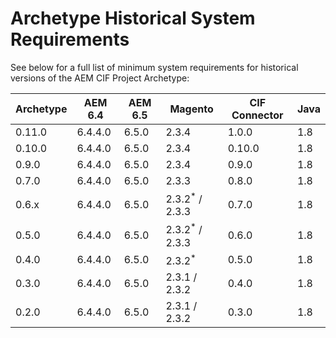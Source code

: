 # Archetype Historical System Requirements

See below for a full list of minimum system requirements for historical versions of the AEM CIF Project Archetype:

| Archetype | AEM 6.4 | AEM 6.5 | Magento                   | CIF Connector | Java |
| --------- | ------- | ------- | ------------------------- | ------------- | ---- |
| 0.11.0    | 6.4.4.0 | 6.5.0   | 2.3.4                     | 1.0.0         | 1.8  |
| 0.10.0    | 6.4.4.0 | 6.5.0   | 2.3.4                     | 0.10.0        | 1.8  |
| 0.9.0     | 6.4.4.0 | 6.5.0   | 2.3.4                     | 0.9.0         | 1.8  |
| 0.7.0     | 6.4.4.0 | 6.5.0   | 2.3.3                     | 0.8.0         | 1.8  |
| 0.6.x     | 6.4.4.0 | 6.5.0   | 2.3.2<sup>*</sup> / 2.3.3 | 0.7.0         | 1.8  |
| 0.5.0     | 6.4.4.0 | 6.5.0   | 2.3.2<sup>*</sup> / 2.3.3 | 0.6.0         | 1.8  |
| 0.4.0     | 6.4.4.0 | 6.5.0   | 2.3.2<sup>*</sup>         | 0.5.0         | 1.8  |
| 0.3.0     | 6.4.4.0 | 6.5.0   | 2.3.1 / 2.3.2             | 0.4.0         | 1.8  |
| 0.2.0     | 6.4.4.0 | 6.5.0   | 2.3.1 / 2.3.2             | 0.3.0         | 1.8  |